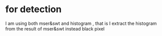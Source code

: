 # for detection 
 I am using both mser&swt and histogram ,
 that is I extract the histogram from the result of mser&swt instead black pixel 

